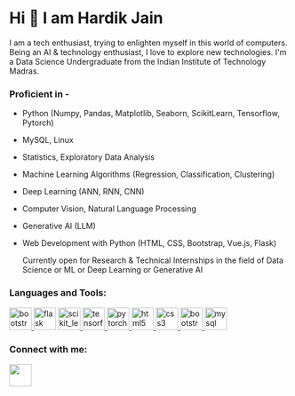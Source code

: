 #                                                         Hi 👋 I am Hardik Jain

I am a tech enthusiast, trying to enlighten myself in this world of computers. Being an AI & technology enthusiast, I love to explore new technologies. I'm a Data Science Undergraduate from the Indian Institute of Technology Madras.


### Proficient in -
* Python (Numpy, Pandas, Matplotlib, Seaborn, ScikitLearn, Tensorflow, Pytorch)
* MySQL, Linux
* Statistics, Exploratory Data Analysis
* Machine Learning Algorithms (Regression, Classification, Clustering)
* Deep Learning (ANN, RNN, CNN)
* Computer Vision, Natural Language Processing
* Generative AI (LLM)
* Web Development with Python (HTML, CSS, Bootstrap, Vue.js, Flask)
  
  Currently open for Research & Technical Internships in the field of Data Science or ML or Deep Learning or Generative AI

<h3 align="left">Languages and Tools:</h3>
<p align="left">
          <a href="https://www.python.org" target="_blank"> <img src="https://www.svgrepo.com/show/452091/python.svg"
                alt="bootstrap" width="40" height="40" /> </a> 
           <a href="https://flask.palletsprojects.com/" target="_blank">
            <img src="https://www.vectorlogo.zone/logos/pocoo_flask/pocoo_flask-icon.svg" alt="flask" width="40" height="40" /></a>
        <a href="https://scikit-learn.org/" target="_blank"> <img
            src="https://upload.wikimedia.org/wikipedia/commons/0/05/Scikit_learn_logo_small.svg" alt="scikit_learn"
            width="40" height="40" /> </a>
        <a href="https://www.tensorflow.org" target="_blank"> <img
            src="https://www.vectorlogo.zone/logos/tensorflow/tensorflow-icon.svg" alt="tensorflow" width="40"
            height="40" /> </a>
        <a href="https://pytorch.org/" target="_blank"> <img
            src="https://www.vectorlogo.zone/logos/pytorch/pytorch-icon.svg" alt="pytorch" width="40" height="40" />
        </a>
        <a href="https://www.w3.org/html/" target="_blank"> <img
            src="https://www.svgrepo.com/show/452228/html-5.svg"
            alt="html5" width="40" height="40" /> </a>
        <a href="https://www.w3schools.com/css/" target="_blank">
            <img src="https://www.svgrepo.com/show/452185/css-3.svg"
                alt="css3" width="40" height="40" /> </a>                 
        <a href="https://getbootstrap.com" target="_blank"> <img
            src="https://getbootstrap.com/docs/5.3/assets/brand/bootstrap-logo-shadow.png"
            alt="bootstrap" width="40" height="40" /> </a>
        <a href="https://www.mysql.com" target="_blank"> <img
            src="https://www.svgrepo.com/show/508802/dbs-mysql.svg"
            alt="mysql" width="40" height="40" /> </a>

</p>

<h3 align="left">Connect with me:</h3>
<a href="https://www.linkedin.com/in/hardik-jain-9b36a1227/" ><img align="center" src="https://www.svgrepo.com/show/81143/linkedin.svg" height=40px  wieght=40px /></a>
